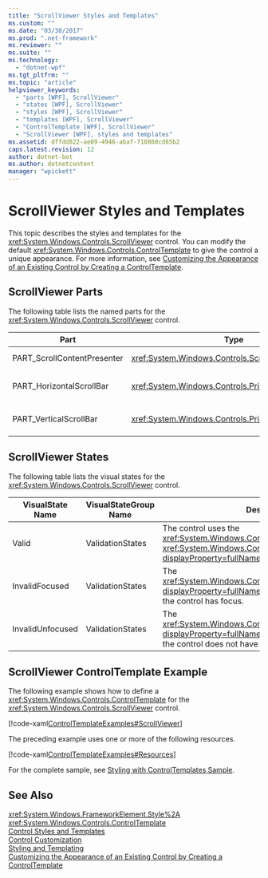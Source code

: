 ```yaml
---
title: "ScrollViewer Styles and Templates"
ms.custom: ""
ms.date: "03/30/2017"
ms.prod: ".net-framework"
ms.reviewer: ""
ms.suite: ""
ms.technology: 
  - "dotnet-wpf"
ms.tgt_pltfrm: ""
ms.topic: "article"
helpviewer_keywords: 
  - "parts [WPF], ScrollViewer"
  - "states [WPF], ScrollViewer"
  - "styles [WPF], ScrollViewer"
  - "templates [WPF], ScrollViewer"
  - "ControlTemplate [WPF], ScrollViewer"
  - "ScrollViewer [WPF], styles and templates"
ms.assetid: dffdd822-ae69-4946-abaf-710860cd65b2
caps.latest.revision: 12
author: dotnet-bot
ms.author: dotnetcontent
manager: "wpickett"
---
```

# ScrollViewer Styles and Templates
This topic describes the styles and templates for the <xref:System.Windows.Controls.ScrollViewer> control. You can modify the default <xref:System.Windows.Controls.ControlTemplate> to give the control a unique appearance. For more information, see [Customizing the Appearance of an Existing Control by Creating a ControlTemplate](../../../../docs/framework/wpf/controls/customizing-the-appearance-of-an-existing-control.md).  
  
## ScrollViewer Parts  
 The following table lists the named parts for the <xref:System.Windows.Controls.ScrollViewer> control.  
  
|Part|Type|Description|  
|-|-|-|  
|PART_ScrollContentPresenter|<xref:System.Windows.Controls.ScrollContentPresenter>|The placeholder for content in the <xref:System.Windows.Controls.ScrollViewer>.|  
|PART_HorizontalScrollBar|<xref:System.Windows.Controls.Primitives.ScrollBar>|The <xref:System.Windows.Controls.Primitives.ScrollBar> used to scroll the content horizontally.|  
|PART_VerticalScrollBar|<xref:System.Windows.Controls.Primitives.ScrollBar>|The <xref:System.Windows.Controls.Primitives.ScrollBar> used to scroll the content vertically.|  
  
## ScrollViewer States  
 The following table lists the visual states for the <xref:System.Windows.Controls.ScrollViewer> control.  
  
|VisualState Name|VisualStateGroup Name|Description|  
|-|-|-|  
|Valid|ValidationStates|The control uses the <xref:System.Windows.Controls.Validation> class and the <xref:System.Windows.Controls.Validation.HasError%2A?displayProperty=fullName> attached property is `false`.|  
|InvalidFocused|ValidationStates|The <xref:System.Windows.Controls.Validation.HasError%2A?displayProperty=fullName> attached property is `true` has the control has focus.|  
|InvalidUnfocused|ValidationStates|The <xref:System.Windows.Controls.Validation.HasError%2A?displayProperty=fullName> attached property is `true` has the control does not have focus.|  
  
## ScrollViewer ControlTemplate Example  
 The following example shows how to define a <xref:System.Windows.Controls.ControlTemplate> for the <xref:System.Windows.Controls.ScrollViewer> control.  
  
 [!code-xaml[ControlTemplateExamples#ScrollViewer](../../../../samples/snippets/csharp/VS_Snippets_Wpf/ControlTemplateExamples/CS/resources/scrollviewer.xaml#scrollviewer)]  
  
 The preceding example uses one or more of the following resources.  
  
 [!code-xaml[ControlTemplateExamples#Resources](../../../../samples/snippets/csharp/VS_Snippets_Wpf/ControlTemplateExamples/CS/resources/shared.xaml#resources)]  
  
 For the complete sample, see [Styling with ControlTemplates Sample](http://go.microsoft.com/fwlink/?LinkID=160041).  
  
## See Also  
 <xref:System.Windows.FrameworkElement.Style%2A>   
 <xref:System.Windows.Controls.ControlTemplate>   
 [Control Styles and Templates](../../../../docs/framework/wpf/controls/control-styles-and-templates.md)   
 [Control Customization](../../../../docs/framework/wpf/controls/control-customization.md)   
 [Styling and Templating](../../../../docs/framework/wpf/controls/styling-and-templating.md)   
 [Customizing the Appearance of an Existing Control by Creating a ControlTemplate](../../../../docs/framework/wpf/controls/customizing-the-appearance-of-an-existing-control.md)
